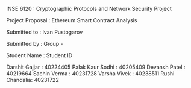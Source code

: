 INSE 6120 : Cryptographic Protocols and Network Security Project

Project Proposal : Ethereum Smart Contract Analysis

Submitted to : Ivan Pustogarov

Submitted by : Group - 

Student Name : Student ID

Darshit Gajjar : 40224405
Palak Kaur Sodhi : 40205409
Devansh Patel : 40219664
Sachin Verma : 40231728
Varsha Vivek : 40238511
Rushi Chandalia: 40231722
